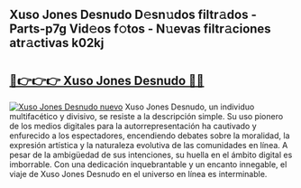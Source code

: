 ## Xuso Jones Desnudo D𝚎sn𝚞dos filtr𝚊dos - Parts-p7g Vid𝚎os f𝚘tos - N𝚞evas filtr𝚊ciones atr𝚊ctivas k02kj

# <h2><a href="http://mb10p0.tromn.icu/?c=Xuso+Jones+Desnudo">🔗👉👉👉 Xuso Jones Desnudo 🔗🔗</a></h2>

[![Xuso Jones Desnudo nuevo](https://i.imgur.com/pEAQMta.gif)](http://mb10p0.tromn.icu/?c=Xuso+Jones+Desnudo)
Xuso Jones Desnudo, un individuo multifacético y divisivo, se resiste a la descripción simple. Su uso pionero de los medios digitales para la autorrepresentación ha cautivado y enfurecido a los espectadores, encendiendo debates sobre la moralidad, la expresión artística y la naturaleza evolutiva de las comunidades en línea. A pesar de la ambigüedad de sus intenciones, su huella en el ámbito digital es imborrable. Con una dedicación inquebrantable y un encanto innegable, el viaje de Xuso Jones Desnudo en el universo en línea es interminable.
